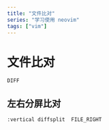 ```yaml
---
title: "文件比对"
series: "学习使用 neovim"
tags: ["vim"]
---
```


# 文件比对

`DIFF`

## 左右分屏比对

```txt
:vertical diffsplit  FILE_RIGHT
```

